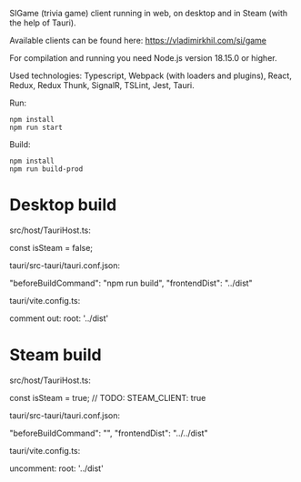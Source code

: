 SIGame (trivia game) client running in web, on desktop and in Steam (with the help of Tauri).

Available clients can be found here: https://vladimirkhil.com/si/game

For compilation and running you need Node.js version 18.15.0 or higher.

Used technologies: Typescript, Webpack (with loaders and plugins), React, Redux, Redux Thunk, SignalR, TSLint, Jest, Tauri.

Run:

```
npm install
npm run start
```

Build:

```
npm install
npm run build-prod
```

# Desktop build

src/host/TauriHost.ts:

const isSteam = false;

tauri/src-tauri/tauri.conf.json:

"beforeBuildCommand": "npm run build",
"frontendDist": "../dist"

tauri/vite.config.ts:

comment out: root: '../dist'

# Steam build

src/host/TauriHost.ts:

const isSteam = true; // TODO: STEAM_CLIENT: true

tauri/src-tauri/tauri.conf.json:

"beforeBuildCommand": "",
"frontendDist": "../../dist"

tauri/vite.config.ts:

uncomment: root: '../dist'